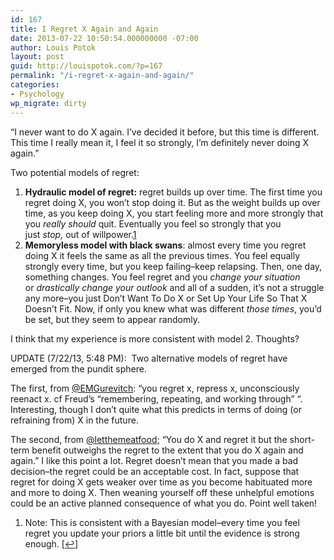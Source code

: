 ```yaml
---
id: 167
title: I Regret X Again and Again
date: 2013-07-22 10:50:54.000000000 -07:00
author: Louis Potok
layout: post
guid: http://louispotok.com/?p=167
permalink: "/i-regret-x-again-and-again/"
categories:
- Psychology
wp_migrate: dirty
---
```

&#8220;I never want to do X again. I&#8217;ve decided it before, but this time is different. This time I really mean it, I feel it so strongly, I&#8217;m definitely never doing X again.&#8221;

Two potential models of regret:

  1. <span style="line-height: 14px;"><strong>Hydraulic model of regret:</strong> regret builds up over time. The first time you regret doing X, you won&#8217;t stop doing it. But as the weight builds up over time, as you keep doing X, you start feeling more and more strongly that you <em>really should</em> quit. Eventually you feel so strongly that you just <em>stop, </em>out of willpower.<a href="#footnote_0_167" id="identifier_0_167" class="footnote-link footnote-identifier-link" title="Note: This is consistent with a Bayesian model&ndash;every time you feel regret you update your priors a little bit until the evidence is strong enough.">1</a><br /> </span>
  2. **Memoryless model with black swans**: almost every time you regret doing X it feels the same as all the previous times. You feel equally strongly every time, but you keep failing&#8211;keep relapsing. Then, one day, something changes. You feel regret and you _change your situation_ or _drastically change your outlook_ and all of a sudden, it&#8217;s not a struggle any more&#8211;you just Don&#8217;t Want To Do X or Set Up Your Life So That X Doesn&#8217;t Fit. Now, if only you knew what was different _those times_, you&#8217;d be set, but they seem to appear randomly.

I think that my experience is more consistent with model 2. Thoughts?

UPDATE (7/22/13, 5:48 PM):  Two alternative models of regret have emerged from the pundit sphere.

The first, from [@EMGurevitch](https://twitter.com/EMGurevitch): &#8220;you regret x, repress x, unconsciously reenact x. cf Freud&#8217;s &#8220;remembering, repeating, and working through&#8221; &#8220;. Interesting, though I don&#8217;t quite what this predicts in terms of doing (or refraining from) X in the future.

The second, from [@letthemeatfood;](https://twitter.com/letthemeatfood) &#8220;You do X and regret it but the short-term benefit outweighs the regret to the extent that you do X again and again.&#8221; I like this point a lot. Regret doesn&#8217;t mean that you made a bad decision&#8211;the regret could be an acceptable cost. In fact, suppose that regret for doing X gets weaker over time as you become habituated more and more to doing X. Then weaning yourself off these unhelpful emotions could be an active planned consequence of what you do. Point well taken!

<ol class="footnotes">
  <li id="footnote_0_167" class="footnote">
    Note: This is consistent with a Bayesian model&#8211;every time you feel regret you update your priors a little bit until the evidence is strong enough. [<a href="#identifier_0_167" class="footnote-link footnote-back-link">&#8617;</a>]
  </li>
</ol>
